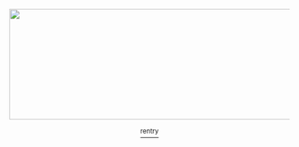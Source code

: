 <p align="center">

  
<a href="https://www.newgrounds.com/art/view/redderer/o-over-dri-drive"/>  
<img src="https://i.imgur.com/XKZTegt.gif" width="550" height="200" />

<p align="center">
<a href="https://rentry.co/picayunedreams-"> <sup> rentry </sup>
